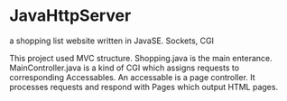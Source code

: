 # JavaHttpServer
a shopping list website written in JavaSE. Sockets, CGI


This project used MVC structure.
Shopping.java is the main enterance.
MainController.java is a kind of CGI which assigns requests to corresponding Accessables. An accessable is a page controller. It processes requests and respond with Pages which output HTML pages.
